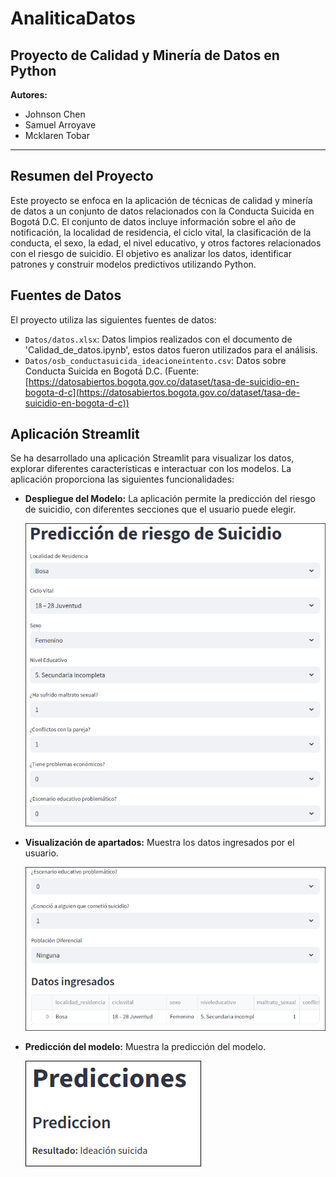 # AnaliticaDatos

## Proyecto de Calidad y Minería de Datos en Python

**Autores:**
- Johnson Chen
- Samuel Arroyave
- Mcklaren Tobar

---

## Resumen del Proyecto

Este proyecto se enfoca en la aplicación de técnicas de calidad y minería de datos a un conjunto de datos relacionados con la Conducta Suicida en Bogotá D.C. El conjunto de datos incluye información sobre el año de notificación, la localidad de residencia, el ciclo vital, la clasificación de la conducta, el sexo, la edad, el nivel educativo, y otros factores relacionados con el riesgo de suicidio. El objetivo es analizar los datos, identificar patrones y construir modelos predictivos utilizando Python.

## Fuentes de Datos

El proyecto utiliza las siguientes fuentes de datos:

*   `Datos/datos.xlsx`: Datos limpios realizados con el documento de 'Calidad_de_datos.ipynb', estos datos fueron utilizados para el análisis.
*   `Datos/osb_conductasuicida_ideacioneintento.csv`: Datos sobre Conducta Suicida en Bogotá D.C. (Fuente: [https://datosabiertos.bogota.gov.co/dataset/tasa-de-suicidio-en-bogota-d-c](https://datosabiertos.bogota.gov.co/dataset/tasa-de-suicidio-en-bogota-d-c))

## Aplicación Streamlit

Se ha desarrollado una aplicación Streamlit para visualizar los datos, explorar diferentes características e interactuar con los modelos. La aplicación proporciona las siguientes funcionalidades:

*   **Despliegue del Modelo:** La aplicación permite la predicción del riesgo de suicidio, con diferentes secciones que el usuario puede elegir.

    ![Despliegue del Modelo](assets/swappy-20250515-140941.png)


*   **Visualización de apartados:** Muestra los datos ingresados por el usuario.

    ![Visualización de Resultados](assets/swappy-20250515-141013.png)


*   **Predicción del modelo:** Muestra la predicción del modelo.

    ![Complemento de Información](assets/swappy-20250515-141024.png)
